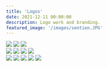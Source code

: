 ```yaml
---
title: 'Logos'
date: 2021-12-11 00:00:00
description: Logo work and branding.
featured_image: '/images/sentien.JPG'
---
```


<div class="gallery" data-columns="3">
	<img src="/images/b&b.jpg">
	<img src="/images/bud_bloom_box2.jpg">
	<img src="/images/ampersand.jpg">
<div class="gallery" data-columns="4">
	<img src="/images/spark.jpg">
	<img src="/images/sparkposter.jpg">
	<img src="/images/spark_compact.jpg">
	<img src="/images/spark_lipstick.jpg">
<div class="gallery" data-columns="3">
	<img src="/images/sine_letterpress.jpg">
	<img src="/images/le_carr_overprint.jpg">
	<img src="/images/sentien.JPG">
	<img src="/images/tide_logo.jpg">
	<img src="/images/lonely.png">
	
	
</div>
